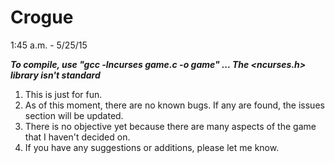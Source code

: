 # Crogue

1:45 a.m. - 5/25/15

***To compile, use "gcc -lncurses game.c -o game"
... The <ncurses.h> library isn't standard***

1. This is just for fun.
2. As of this moment, there are no known bugs. If any are found, the issues section will be updated.
3. There is no objective yet because there are many aspects of the game that I haven't decided on.
4. If you have any suggestions or additions, please let me know.
